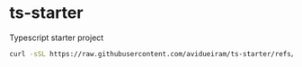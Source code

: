 # ts-starter

Typescript starter project

```bash
curl -sSL https://raw.githubusercontent.com/avidueiram/ts-starter/refs/heads/master/init.sh | bash -s -- project-name
```

